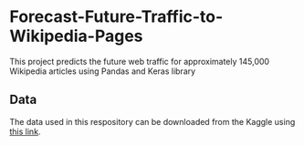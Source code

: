 # Forecast-Future-Traffic-to-Wikipedia-Pages

This project predicts the future web traffic for approximately 145,000 Wikipedia articles using Pandas and Keras library

## Data

The data used in this respository can be downloaded from the Kaggle using [this link](https://www.kaggle.com/c/6768/download-all).
